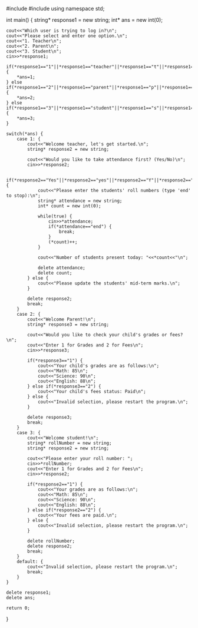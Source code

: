 #include <iostream>
#include <string>
using namespace std;

int main() {
    string* response1 = new string;
    int* ans = new int(0);

    cout<<"Which user is trying to log in?\n";
    cout<<"Please select and enter one option.\n";
    cout<<"1. Teacher\n";
    cout<<"2. Parent\n";
    cout<<"3. Student\n";
    cin>>*response1;

    if(*response1=="1"||*response1=="teacher"||*response1=="t"||*response1=="T") {
        *ans=1;
    } else if(*response1=="2"||*response1=="parent"||*response1=="p"||*response1=="P") {
        *ans=2;
    } else if(*response1=="3"||*response1=="student"||*response1=="s"||*response1=="S") {
        *ans=3;
    }

    switch(*ans) {
        case 1: {
            cout<<"Welcome teacher, let's get started.\n";
            string* response2 = new string;

            cout<<"Would you like to take attendance first? (Yes/No)\n";
            cin>>*response2;

            if(*response2=="Yes"||*response2=="yes"||*response2=="Y"||*response2=="y") {
                cout<<"Please enter the students' roll numbers (type 'end' to stop):\n";
                string* attendance = new string;
                int* count = new int(0);

                while(true) {
                    cin>>*attendance;
                    if(*attendance=="end") {
                        break;
                    }
                    (*count)++;
                }

                cout<<"Number of students present today: "<<*count<<"\n";

                delete attendance;
                delete count;
            } else {
                cout<<"Please update the students' mid-term marks.\n";
            }

            delete response2;
            break;
        }
        case 2: {
            cout<<"Welcome Parent!\n";
            string* response3 = new string;

            cout<<"Would you like to check your child's grades or fees?\n";
            cout<<"Enter 1 for Grades and 2 for Fees\n";
            cin>>*response3;

            if(*response3=="1") {
                cout<<"Your child's grades are as follows:\n";
                cout<<"Math: 85\n";
                cout<<"Science: 90\n";
                cout<<"English: 88\n";
            } else if(*response3=="2") {
                cout<<"Your child's fees status: Paid\n";
            } else {
                cout<<"Invalid selection, please restart the program.\n";
            }

            delete response3;
            break;
        }
        case 3: {
            cout<<"Welcome student!\n";
            string* rollNumber = new string;
            string* response2 = new string;

            cout<<"Please enter your roll number: ";
            cin>>*rollNumber;
            cout<<"Enter 1 for Grades and 2 for Fees\n";
            cin>>*response2;

            if(*response2=="1") {
                cout<<"Your grades are as follows:\n";
                cout<<"Math: 85\n";
                cout<<"Science: 90\n";
                cout<<"English: 88\n";
            } else if(*response2=="2") {
                cout<<"Your fees are paid.\n";
            } else {
                cout<<"Invalid selection, please restart the program.\n";
            }

            delete rollNumber;
            delete response2;
            break;
        }
        default: {
            cout<<"Invalid selection, please restart the program.\n";
            break;
        }
    }

    delete response1;
    delete ans;

    return 0;
}
